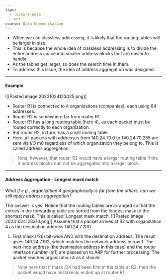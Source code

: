 ```yaml
---
tags:
  - lecture-note
  - uni
course: Data Kommunikation
---
```

* When we use classless addressing, it is likely that the routing tables will be larger in size.
* This is because the whole idea of classless addressing is to divide the entire address space into smaller address blocks that are easier to handle.
* As the tables get larger, so does the search time in them.
* To address this issue, the idea of address aggregation was designed.

***
#### Example
![[Pasted image 20231024123025.png]]
* Router R1 is connected to 4 organizations (companies), each using 64 addresses.
* Router R2 is somewhere far from router R1.
* Router R1 has a long routing table (here 4), as each packet must be routed correctly to each organization.
* But router R2, in turn, has a small routing table.
* Here, all packets with addresses from 140.24.70.0 to 140.24.70.255 are sent via I/O m0 regardless of which organization they belong to. This is called address aggregation.

>Note, however, that router R2 would have a larger routing table if the 4 address blocks can not be aggregated into a larger block.

***
#### Address Aggregation - Longest mask match
*What if e.g., organization 4 geographically is far from the others, can we still apply address aggregation?*

The answer is yes! Notice that the routing tables are arranged so that the entries in the forwarding table are sorted from the longest mask to the shortest mask.
This is called: Longest mask match.
![[Pasted image 20231024123310.png]]
Assume that a packet arrives at R2 with organization 4 as the destination address 140.24.7.200.
1. First mask (/26) bit-wise AND with the destination address. The result gives 140.24.7.192, which matches the network address in row 1. The next-hop address (the destination address in this case) and the router interface number (m1) are passed on to ARP for further processing.
The packet reaches organization 4 as it should.

>Note here that if mask /24 had been first in the table at R2, then the packet would have mistakenly ended up at router R1!